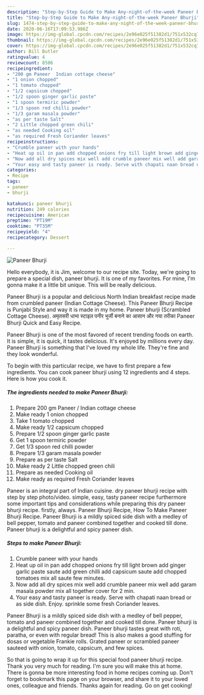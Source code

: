 ```yaml
---
description: "Step-by-Step Guide to Make Any-night-of-the-week Paneer Bhurji"
title: "Step-by-Step Guide to Make Any-night-of-the-week Paneer Bhurji"
slug: 1474-step-by-step-guide-to-make-any-night-of-the-week-paneer-bhurji
date: 2020-06-16T17:09:53.986Z
image: https://img-global.cpcdn.com/recipes/2e96e025f51382d1/751x532cq70/paneer-bhurji-recipe-main-photo.jpg
thumbnail: https://img-global.cpcdn.com/recipes/2e96e025f51382d1/751x532cq70/paneer-bhurji-recipe-main-photo.jpg
cover: https://img-global.cpcdn.com/recipes/2e96e025f51382d1/751x532cq70/paneer-bhurji-recipe-main-photo.jpg
author: Bill Butler
ratingvalue: 4
reviewcount: 8506
recipeingredient:
- "200 gm Paneer  Indian cottage cheese"
- "1 onion chopped"
- "1 tomato chopped"
- "1/2 capsicum chopped"
- "1/2 spoon ginger garlic paste"
- "1 spoon termiric powder"
- "1/3 spoon red chilli powder"
- "1/3 garam masala powder"
- "as per taste Salt"
- "2 Little chopped green chili"
- "as needed Cooking oil"
- "as required Fresh Coriander leaves"
recipeinstructions:
- "Crumble paneer with your hands"
- "Heat up oil in pan add chopped onions fry till light brown add ginger garlic paste saute add green chilli add capsicum saute add chopped tomatoes mix all saute few minutes."
- "Now add all dry spices mix well add crumble paneer mix well add garam masala powder mix all together cover for 2 min."
- "Your easy and tasty paneer is ready. Serve with chapati naan bread or as side dish. Enjoy. sprinkle some fresh Coriander leaves."
categories:
- Recipe
tags:
- paneer
- bhurji

katakunci: paneer bhurji 
nutrition: 249 calories
recipecuisine: American
preptime: "PT19M"
cooktime: "PT35M"
recipeyield: "4"
recipecategory: Dessert

---
```



![Paneer Bhurji](https://img-global.cpcdn.com/recipes/2e96e025f51382d1/751x532cq70/paneer-bhurji-recipe-main-photo.jpg)

Hello everybody, it is Jim, welcome to our recipe site. Today, we're going to prepare a special dish, paneer bhurji. It is one of my favorites. For mine, I'm gonna make it a little bit unique. This will be really delicious.

Paneer Bhurji is a popular and delicious North Indian breakfast recipe made from crumbled paneer (Indian Cottage Cheese). This Paneer Bhurji Recipe is Punjabi Style and way it is made in my home. Paneer bhurji (Scrambled Cottage Cheese). अमृतसरी धाभा स्टाइल पनीर भुर्जी बनाने का आसान और नया तरीका Paneer Bhurji Quick and Easy Recipe.

Paneer Bhurji is one of the most favored of recent trending foods on earth. It is simple, it is quick, it tastes delicious. It's enjoyed by millions every day. Paneer Bhurji is something that I've loved my whole life. They're fine and they look wonderful.


To begin with this particular recipe, we have to first prepare a few ingredients. You can cook paneer bhurji using 12 ingredients and 4 steps. Here is how you cook it.

<!--inarticleads1-->

##### The ingredients needed to make Paneer Bhurji:

1. Prepare 200 gm Paneer / Indian cottage cheese
1. Make ready 1 onion chopped
1. Take 1 tomato chopped
1. Make ready 1/2 capsicum chopped
1. Prepare 1/2 spoon ginger garlic paste
1. Get 1 spoon termiric powder
1. Get 1/3 spoon red chilli powder
1. Prepare 1/3 garam masala powder
1. Prepare as per taste Salt
1. Make ready 2 Little chopped green chili
1. Prepare as needed Cooking oil
1. Make ready as required Fresh Coriander leaves


Paneer is an integral part of Indian cuisine. dry paneer bhurji recipe with step by step photo/video. simple, easy, tasty paneer recipe furthermore some important tips and considerations while preparing this dry paneer bhurji recipe. firstly, always. Paneer Bhurji Recipe, How To Make Paneer Bhurji Recipe. Paneer Bhurji is a mildly spiced side dish with a medley of bell pepper, tomato and paneer combined together and cooked till done. Paneer bhurji is a delightful and spicy paneer dish. 

<!--inarticleads2-->

##### Steps to make Paneer Bhurji:

1. Crumble paneer with your hands
1. Heat up oil in pan add chopped onions fry till light brown add ginger garlic paste saute add green chilli add capsicum saute add chopped tomatoes mix all saute few minutes.
1. Now add all dry spices mix well add crumble paneer mix well add garam masala powder mix all together cover for 2 min.
1. Your easy and tasty paneer is ready. Serve with chapati naan bread or as side dish. Enjoy. sprinkle some fresh Coriander leaves.


Paneer Bhurji is a mildly spiced side dish with a medley of bell pepper, tomato and paneer combined together and cooked till done. Paneer bhurji is a delightful and spicy paneer dish. Paneer bhurji tastes great with roti, paratha, or even with regular bread! This is also makes a good stuffing for dosas or vegetable Frankie rolls. Grated paneer or scrambled paneer sauteed with onion, tomato, capsicum, and few spices. 

So that is going to wrap it up for this special food paneer bhurji recipe. Thank you very much for reading. I'm sure you will make this at home. There is gonna be more interesting food in home recipes coming up. Don't forget to bookmark this page on your browser, and share it to your loved ones, colleague and friends. Thanks again for reading. Go on get cooking!
